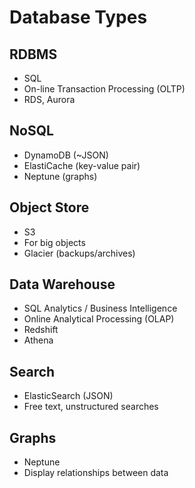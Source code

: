 # Database Types

## RDBMS

- SQL
- On-line Transaction Processing (OLTP)
- RDS, Aurora

## NoSQL

- DynamoDB (~JSON)
- ElastiCache (key-value pair)
- Neptune (graphs)

## Object Store

- S3
- For big objects
- Glacier (backups/archives)

## Data Warehouse

- SQL Analytics / Business Intelligence
- Online Analytical Processing (OLAP)
- Redshift
- Athena

## Search

- ElasticSearch (JSON)
- Free text, unstructured searches

## Graphs

- Neptune
- Display relationships between data
